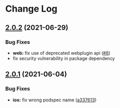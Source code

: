 # Change Log

## [2.0.2](https://github.com/capacitor-community/app-icon/compare/v2.0.1...v2.0.2) (2021-06-29)

### Bug Fixes

* **web:** fix use of deprecated webplugin api ([#8](https://github.com/capacitor-community/app-icon/issues/8))
* fix security vulnerability in package dependency

## [2.0.1](https://github.com/capacitor-community/app-icon/compare/v2.0.0...v2.0.1) (2021-06-04)

### Bug Fixes

* **ios:** fix wrong podspec name ([a337613](https://github.com/capacitor-community/app-icon/commit/a337613120322b8db2174cb1999b1b6613f83522))